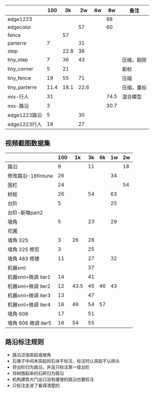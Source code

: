 |               | 100  | 3k   | 2w   | 4w   | 8w   | 备注    |
| ------------- | ---- | ---- | ---- | ---- | ---- | ----- |
| edge1223      |      |      |      |      | 88   |       |
| edgecolor     |      |      | 57   |      | 60   |       |
| fence         |      | 57   |      |      |      |       |
| parterre      | 7    |      | 31   |      |      |       |
| step          |      | 22.8 | 36   |      |      |       |
| tiny_step     | 7    | 36   | 43   |      |      | 压缩，剔除 |
| tiny_corner   | 5    | 21   |      |      |      | 新标    |
| tiny_fence    | 19   | 55   | 71   |      |      | 压缩    |
| tiny_parterre | 11.4 | 18.1 | 22.6 |      |      | 压缩，重标 |
| mix-行人        | 31   |      |      |      | 74.5 | 混合模型  |
| mix-路沿        | 3    |      |      |      | 30.7 |       |
| edge1223路沿    | 5    |      | 30   |      |      |       |
| edge1223行人    | 18   |      | 27   |      |      |       |



## 视频截图数据集

|                 | 100  | 1k   | 3k   | 6k   | 1w   | 2w   |
| --------------- | ---- | ---- | ---- | ---- | ---- | ---- |
| 路沿              | 9    |      | 11   |      |      | 18   |
| 修改路沿-18fintune  | 26   |      |      |      | 34   |      |
| 围栏              | 24   |      |      |      |      | 54   |
| 树桩              | 26   |      | 54   |      | 63   |      |
| 台阶              | 5    |      |      |      | 25   |      |
| 台阶-新增part2      |      |      |      |      |      |      |
| 墙角              | 5    |      | 23   |      | 29   |      |
| 花圃              |      |      |      |      |      |      |
| 墙角 325          | 3    | 26   | 28   |      |      |      |
| 墙角 325 修剪       | 3    |      | 25   |      |      |      |
| 墙角 483 修建       | 11   |      | 27   |      | 32   |      |
| 机器xml           |      |      | 37   |      |      |      |
| 机器xml+微调 iter1  | 14   |      | 41   |      |      |      |
| 机器xml+微调 iter2  | 12   | 43.5 | 45   | 46   | 43   |      |
| 机器xml+微调 iter3  | 13   |      | 47   |      |      |      |
| 机器xml+微调 iter4  | 16   | 49   | 54   | 57   |      |      |
| 墙角 606          | 17   |      | 51   |      |      |      |
| 墙角 606 微调 iter5 | 16   | 54   | 55   |      |      |      |





## 路沿标注规则

* 路沿泛指突起或棱角
* 石墩子中间未突起的石块不标注，标注时认突起不认砖头
* 将台阶归为路沿，并且只标注第一级台阶
* 将树围起来的石砖归为路沿
* 机构建筑大门出口没有缓坡的路沿也要标注
* 只标注走进了看得清楚的